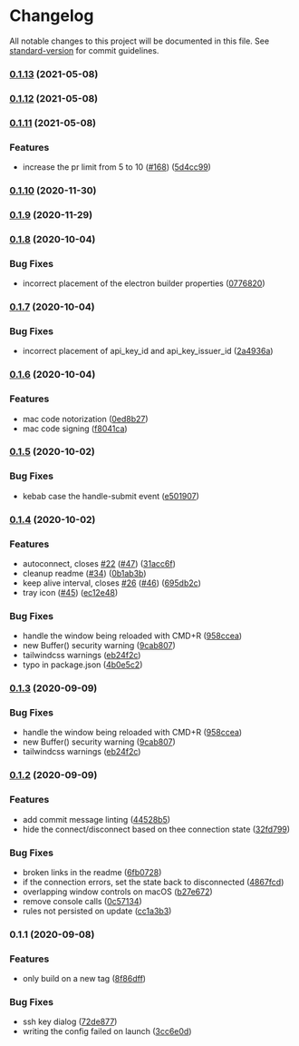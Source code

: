 # Changelog

All notable changes to this project will be documented in this file. See [standard-version](https://github.com/conventional-changelog/standard-version) for commit guidelines.

### [0.1.13](https://github.com/ThePixelDeveloper/tunnel-boring-masshine/compare/v0.1.12...v0.1.13) (2021-05-08)

### [0.1.12](https://github.com/ThePixelDeveloper/tunnel-boring-masshine/compare/v0.1.11...v0.1.12) (2021-05-08)

### [0.1.11](https://github.com/ThePixelDeveloper/tunnel-boring-masshine/compare/v0.1.10...v0.1.11) (2021-05-08)


### Features

* increase the pr limit from 5 to 10 ([#168](https://github.com/ThePixelDeveloper/tunnel-boring-masshine/issues/168)) ([5d4cc99](https://github.com/ThePixelDeveloper/tunnel-boring-masshine/commit/5d4cc99882766c4644cad90c3bebb544e42ad2d3))

### [0.1.10](https://github.com/ThePixelDeveloper/tunnel-boring-masshine/compare/v0.1.9...v0.1.10) (2020-11-30)

### [0.1.9](https://github.com/ThePixelDeveloper/tunnel-boring-masshine/compare/v0.1.8...v0.1.9) (2020-11-29)

### [0.1.8](https://github.com/ThePixelDeveloper/tunnel-boring-masshine/compare/v0.1.7...v0.1.8) (2020-10-04)


### Bug Fixes

* incorrect placement of the electron builder properties ([0776820](https://github.com/ThePixelDeveloper/tunnel-boring-masshine/commit/07768206d10ba3415f770f15b110de7adcb13b5d))

### [0.1.7](https://github.com/ThePixelDeveloper/tunnel-boring-masshine/compare/v0.1.6...v0.1.7) (2020-10-04)


### Bug Fixes

* incorrect placement of api_key_id and api_key_issuer_id ([2a4936a](https://github.com/ThePixelDeveloper/tunnel-boring-masshine/commit/2a4936ae7d2e8f09a9eeb9c5fcf01c988a6e4643))

### [0.1.6](https://github.com/ThePixelDeveloper/tunnel-boring-masshine/compare/v0.1.5...v0.1.6) (2020-10-04)


### Features

* mac code notorization ([0ed8b27](https://github.com/ThePixelDeveloper/tunnel-boring-masshine/commit/0ed8b274dce79bf35f9180ced6ce21b687d7ddc1))
* mac code signing ([f8041ca](https://github.com/ThePixelDeveloper/tunnel-boring-masshine/commit/f8041ca3eee7fd06ae954e2b81079ad1d5421c88))

### [0.1.5](https://github.com/ThePixelDeveloper/tunnel-boring-masshine/compare/v0.1.4...v0.1.5) (2020-10-02)


### Bug Fixes

* kebab case the handle-submit event ([e501907](https://github.com/ThePixelDeveloper/tunnel-boring-masshine/commit/e501907b5827d7e1745d00b4a9bb6862f2b2d116))

### [0.1.4](https://github.com/ThePixelDeveloper/tunnel-boring-masshine/compare/v0.1.2...v0.1.4) (2020-10-02)


### Features

* autoconnect, closes [#22](https://github.com/ThePixelDeveloper/tunnel-boring-masshine/issues/22) ([#47](https://github.com/ThePixelDeveloper/tunnel-boring-masshine/issues/47)) ([31acc6f](https://github.com/ThePixelDeveloper/tunnel-boring-masshine/commit/31acc6f9ef29efb1b712e5feb211e2fc48992e78))
* cleanup readme ([#34](https://github.com/ThePixelDeveloper/tunnel-boring-masshine/issues/34)) ([0b1ab3b](https://github.com/ThePixelDeveloper/tunnel-boring-masshine/commit/0b1ab3b87210f757c6477a8b4c411730c7aa45f0))
* keep alive interval, closes [#26](https://github.com/ThePixelDeveloper/tunnel-boring-masshine/issues/26) ([#46](https://github.com/ThePixelDeveloper/tunnel-boring-masshine/issues/46)) ([695db2c](https://github.com/ThePixelDeveloper/tunnel-boring-masshine/commit/695db2c40c765bb4feb1c0dd60419a1907fa3ea6))
* tray icon ([#45](https://github.com/ThePixelDeveloper/tunnel-boring-masshine/issues/45)) ([ec12e48](https://github.com/ThePixelDeveloper/tunnel-boring-masshine/commit/ec12e48f3088a935dfc37d796ba0cbc40bcd3c17))


### Bug Fixes

* handle the window being reloaded with CMD+R ([958ccea](https://github.com/ThePixelDeveloper/tunnel-boring-masshine/commit/958ccea3f423cd96b68e7a0629e544351e989652))
* new Buffer() security warning ([9cab807](https://github.com/ThePixelDeveloper/tunnel-boring-masshine/commit/9cab8071a76d96c44ac23a93ab9f15f071fe5e67))
* tailwindcss warnings ([eb24f2c](https://github.com/ThePixelDeveloper/tunnel-boring-masshine/commit/eb24f2ceef40bf72f36b3ccf39108f24be18481d))
* typo in package.json ([4b0e5c2](https://github.com/ThePixelDeveloper/tunnel-boring-masshine/commit/4b0e5c299033d1971d15cc5139a11c7b3e62bfd6))

### [0.1.3](https://github.com/ThePixelDeveloper/tunnel-boring-masshine/compare/v0.1.2...v0.1.3) (2020-09-09)

### Bug Fixes

- handle the window being reloaded with CMD+R ([958ccea](https://github.com/ThePixelDeveloper/tunnel-boring-masshine/commit/958ccea3f423cd96b68e7a0629e544351e989652))
- new Buffer() security warning ([9cab807](https://github.com/ThePixelDeveloper/tunnel-boring-masshine/commit/9cab8071a76d96c44ac23a93ab9f15f071fe5e67))
- tailwindcss warnings ([eb24f2c](https://github.com/ThePixelDeveloper/tunnel-boring-masshine/commit/eb24f2ceef40bf72f36b3ccf39108f24be18481d))

### [0.1.2](https://github.com/ThePixelDeveloper/tunnel-boring-masshine/compare/v0.1.1...v0.1.2) (2020-09-09)

### Features

- add commit message linting ([44528b5](https://github.com/ThePixelDeveloper/tunnel-boring-masshine/commit/44528b50c66db02b0b4d752e4c7160bfcb8b1602))
- hide the connect/disconnect based on thee connection state ([32fd799](https://github.com/ThePixelDeveloper/tunnel-boring-masshine/commit/32fd799f1f340882221ec301dd58bb69e8ae97be))

### Bug Fixes

- broken links in the readme ([6fb0728](https://github.com/ThePixelDeveloper/tunnel-boring-masshine/commit/6fb0728cc7ff4dcc8afab0a1252597beb9b723bc))
- if the connection errors, set the state back to disconnected ([4867fcd](https://github.com/ThePixelDeveloper/tunnel-boring-masshine/commit/4867fcd8ab71995b9476aeb44ca9e868d74979fe))
- overlapping window controls on macOS ([b27e672](https://github.com/ThePixelDeveloper/tunnel-boring-masshine/commit/b27e67213c9b873375634a29e1b2c3ddddcfa463))
- remove console calls ([0c57134](https://github.com/ThePixelDeveloper/tunnel-boring-masshine/commit/0c57134de09fd4d84a4258834f98654481831cfa))
- rules not persisted on update ([cc1a3b3](https://github.com/ThePixelDeveloper/tunnel-boring-masshine/commit/cc1a3b344730824ebc66dd3e4a7e2902f220e7b4))

### 0.1.1 (2020-09-08)

### Features

- only build on a new tag ([8f86dff](https://github.com/ThePixelDeveloper/tunnel-boring-masshine/commit/8f86dff1f77ebf8c749a6915db180b8472a8a47f))

### Bug Fixes

- ssh key dialog ([72de877](https://github.com/ThePixelDeveloper/tunnel-boring-masshine/commit/72de8775a8526a5da9a29e042032a468d5954b86))
- writing the config failed on launch ([3cc6e0d](https://github.com/ThePixelDeveloper/tunnel-boring-masshine/commit/3cc6e0d5354b5e6ee0f387e97f84b8e98a9c83a6))
